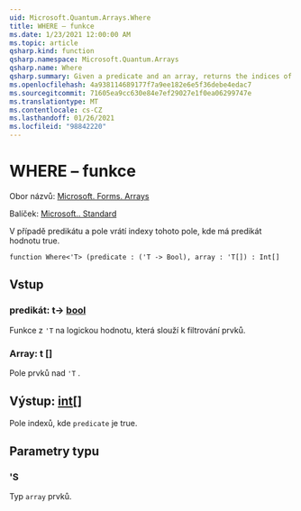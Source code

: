 ```yaml
---
uid: Microsoft.Quantum.Arrays.Where
title: WHERE – funkce
ms.date: 1/23/2021 12:00:00 AM
ms.topic: article
qsharp.kind: function
qsharp.namespace: Microsoft.Quantum.Arrays
qsharp.name: Where
qsharp.summary: Given a predicate and an array, returns the indices of that array where the predicate is true.
ms.openlocfilehash: 4a938114689177f7a9ee182e6e5f36debe4edac7
ms.sourcegitcommit: 71605ea9cc630e84e7ef29027e1f0ea06299747e
ms.translationtype: MT
ms.contentlocale: cs-CZ
ms.lasthandoff: 01/26/2021
ms.locfileid: "98842220"
---
```

# <a name="where-function"></a>WHERE – funkce

Obor názvů: [Microsoft. Forms. Arrays](xref:Microsoft.Quantum.Arrays)

Balíček: [Microsoft.. Standard](https://nuget.org/packages/Microsoft.Quantum.Standard)


V případě predikátu a pole vrátí indexy tohoto pole, kde má predikát hodnotu true.

```qsharp
function Where<'T> (predicate : ('T -> Bool), array : 'T[]) : Int[]
```


## <a name="input"></a>Vstup

### <a name="predicate--t---bool"></a>predikát: t-> [bool](xref:microsoft.quantum.lang-ref.bool)

Funkce z `'T` na logickou hodnotu, která slouží k filtrování prvků.


### <a name="array--t"></a>Array: t []

Pole prvků nad `'T` .



## <a name="output--int"></a>Výstup: [int](xref:microsoft.quantum.lang-ref.int)[]

Pole indexů, kde `predicate` je true.

## <a name="type-parameters"></a>Parametry typu

### <a name="t"></a>'S

Typ `array` prvků.